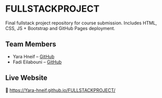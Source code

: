 # FULLSTACKPROJECT

Final fullstack project repository for course submission. Includes HTML, CSS, JS + Bootstrap and GitHub Pages deployment.

## Team Members

- Yara Hneif – [GitHub](https://github.com/Yara-hneif)
- Fadi Eilabouni – [GitHub](https://github.com/Fadi5801)

## Live Website

🔗 https://Yara-hneif.github.io/FULLSTACKPROJECT/